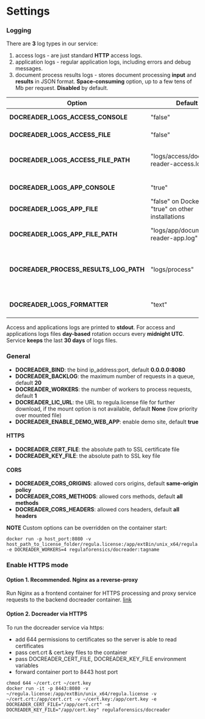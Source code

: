 # Settings

### **Logging**

There are **3** log types in our service: 
1. access logs - are just standard **HTTP** access logs.
2. application logs  - regular application logs, including errors and debug messages.
3. document process results logs - stores document processing **input** and **results** in JSON format. 
   **Space-consuming** option, up to a few tens of Mb per request. **Disabled** by default.

| Option          | Default              | Description         |
| --------------- | -------------------- | ------------------- |
| **DOCREADER_LOGS_ACCESS_CONSOLE** | "false"  | Controls whether to print access logs to a console.  |
| **DOCREADER_LOGS_ACCESS_FILE**    | "false"  | Controls whether to save access logs to a file.  |
| **DOCREADER_LOGS_ACCESS_FILE_PATH**  | "logs/access/document-reader-access.log"  | Specifies a file to save access logs if **DOCREADER_LOGS_ACCESS_FILE** enabled.  |
| | | |
| **DOCREADER_LOGS_APP_CONSOLE** | "true"  | Controls whether to print application logs to a console. |
| **DOCREADER_LOGS_APP_FILE** | "false" on Docker **\/** "true" on other installations  | Controls whether to save application logs to a file.  |
| **DOCREADER_LOGS_APP_FILE_PATH**    | "logs/app/document-reader-app.log"  | Specifies a file to save access logs if **DOCREADER_LOGS_APP_FILE** enabled.  
| | | |
| **DOCREADER_PROCESS_RESULTS_LOG_PATH** | "logs/process"  | Specifies a folder to save document process results. Final output is a **zip** file, located in **yyyy/mm/dd/hh** folder under specified in this property root path.  |
| | | |
| **DOCREADER_LOGS_FORMATTER** | "text"  | Possible values: **"text"** / **"json"**. Some log collectors require logs to be printed in json format.  |

Access and applications logs are printed to **stdout**.
For access and applications logs files **day-based** rotation occurs every **midnight UTC**. 
Service **keeps** the last **30 days** of logs files.

### General

* **DOCREADER\_BIND**: the bind ip\_address:port, default **0.0.0.0:8080**
* **DOCREADER\_BACKLOG**: the maximum number of requests in a queue, default **20**
* **DOCREADER\_WORKERS**: the number of workers to process requests, default **1**
* **DOCREADER\_LIC\_URL**: the URL to regula.license file for further download, if the mount option is not available, default **None** \(low priority over mounted file\)
* **DOCREADER\_ENABLE\_DEMO\_WEB\_APP**: enable demo site, default **true**

#### HTTPS

* **DOCREADER\_CERT\_FILE**: the absolute path to SSL certificate file
* **DOCREADER\_KEY\_FILE**: the absolute path to SSL key file

#### CORS

* **DOCREADER\_CORS\_ORIGINS**: allowed cors origins, default **same-origin policy**
* **DOCREADER\_CORS\_METHODS**: allowed cors methods, default **all methods**
* **DOCREADER\_CORS\_HEADERS**: allowed cors headers, default **all headers**



**NOTE** Custom options can be overridden on the container start:

```text
docker run -p host_port:8080 -v host_path_to_license_folder/regula.license:/app/extBin/unix_x64/regula.license -e DOCREADER_WORKERS=4 regulaforensics/docreader:tagname
```

### Enable HTTPS mode

#### Option 1. Recommended. Nginx as a reverse-proxy

Run Nginx as a frontend container for HTTPS processing and proxy service requests to the backend docreader container. [link](https://docs.nginx.com/nginx/admin-guide/web-server/reverse-proxy/)

#### Option 2. Docreader via HTTPS

To run the docreader service via https:

* add 644 permissions to certificates so the server is able to read certificates
* pass cert.crt & cert.key files to the container
* pass DOCREADER\_CERT\_FILE, DOCREADER\_KEY\_FILE environment variables
* forward container port to 8443 host port

```text
chmod 644 ~/cert.crt ~/cert.key
docker run -it -p 8443:8080 -v ~/regula.license:/app/extBin/unix_x64/regula.license -v ~/cert.crt:/app/cert.crt -v ~/cert.key:/app/cert.key -e DOCREADER_CERT_FILE="/app/cert.crt" -e DOCREADER_KEY_FILE="/app/cert.key" regulaforensics/docreader
```

### 


